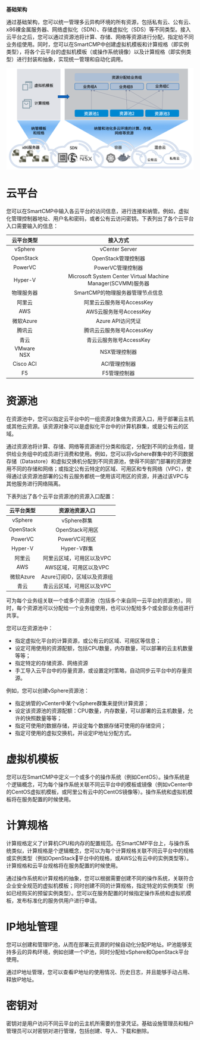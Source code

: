 **基础架构**

通过基础架构，您可以统一管理多云异构环境的所有资源，包括私有云、公有云、x86裸金属服务器、网络虚拟化（SDN）、存储虚拟化（SDS）等不同类型。接入云平台之后，您可以通过资源池将计算、存储、网络等资源进行分配，指定给不同业务组使用。同时，您可以在SmartCMP中创建虚拟机模板和计算规格（即实例类型），将各个云平台的虚拟机模板（或操作系统镜像）以及计算规格（即实例类型）进行封装和抽象，实现统一管理和自动化调用。

![基础架构配置示例](../../picture/foundationConcepts/Pic04-基础架构配置.png)



# 云平台

您可以在SmartCMP中输入各云平台的访问信息，进行连接和纳管。例如，虚拟化管理控制器地址、用户名和密码，或者公有云访问密钥。下表列出了各个云平台入口需要输入的信息：

 云平台类型|接入方式
 :------:|:------: 
vSphere|vCenter Server
OpenStack|OpenStack管理控制器
PowerVC |PowerVC管理控制器
Hyper-V|Microsoft System Center Virtual Machine Manager(SCVMM)服务器
物理服务器 |SmartCMP的物理服务器管理节点信息
阿里云  |阿里云云服务账号AccessKey
AWS  |AWS云服务账号AccessKey
微软Azure|  Azure API访问凭证
腾讯云|腾讯云云服务账号AccessKey
青云|   青云云服务账号AccessKey
VMware NSX  |NSX管理控制器 
Cisco ACI  |ACI管理控制器 
F5  |F5管理控制器 



# 资源池
    
在资源池中，您可以指定云平台中的一组资源对象做为资源入口，用于部署云主机或其他云资源。该资源对象可以是虚拟化平台中的计算机群集，或是公有云的区域。

通过资源池将计算、存储、网络等资源进行分类和指定，分配到不同的业务组，提供给业务组中的成员进行消费和使用。例如，您可以将vSphere群集中的不同数据存储（Datastore）和虚拟交换机分配到不同资源池，使得不同部门部署的资源使用不同的存储和网络；或指定公有云特定的区域、可用区和专有网络（VPC），使得通过该资源池部署的公有云服务都统一使用该可用区的资源，并通过该VPC与其他服务进行网络隔离。

下表列出了各个云平台资源池的资源入口配置：

 云平台类型|     资源池资源入口
 :------: |:------: 
vSphere |vSphere群集
OpenStack |OpenStack可用区
PowerVC |PowerVC可用区
Hyper-V |Hyper-V群集
阿里云   |阿里云区域，可用区以及VPC
AWS  |AWS区域，可用区以及VPC
微软Azure  |Azure订阅ID，区域以及资源组 
青云   |青云云区域，可用区以及VPC

可为每个业务组关联一个或多个资源池（包括多个来自同一云平台的资源池）。同时，每个资源池可以分配给一个业务组使用，也可以分配给多个或全部业务组进行共享。

您可以在资源池中：

+ 指定虚拟化平台的计算资源，或公有云的区域、可用区等信息；
+ 设定可用使用的资源配额，包括CPU数量，内存数量，可以部署的云主机数量等等；
+ 指定特定的存储资源、网络资源
+ 手工导入云平台中的存量资源，或设置定时策略，自动同步云平台中的存量资源。

例如，您可以创建vSphere资源池：

+ 指定纳管的vCenter中某个vSphere群集来提供计算资源；
+ 设定该资源池的资源配额：CPU数量，内存数量，可以部署的云主机数量，允许的快照数量等等；
+ 指定可使用的数据存储，并设定每个数据存储可使用的存储空间；
+ 指定可使用的虚拟交换机，并设定IP地址分配方式。

#  虚拟机模板

您可以在SmartCMP中定义一个或多个的操作系统（例如CentOS）。操作系统是个逻辑概念，可为每个操作系统关联不同云平台中的模板或镜像（例如vCenter中的CentOS虚拟机模板，或阿里公有云中的CentOS镜像等）。操作系统和虚拟机模板将在服务配置的时候使用。

# 计算规格

计算规格定义了计算机CPU和内存的配置规范。在SmartCMP平台上，与操作系统类似，计算规格是个逻辑概念，您可以为每个计算规格关联不同云平台中的规格或实例类型（例如OpenStack平台中的规格，或AWS公有云中的实例类型等）。计算规格和云平台规格将在服务配置的时候使用。

通过操作系统和计算规格的抽象，您可以根据需要创建不同的操作系统，关联符合企业安全规范的虚拟机模板；同时创建不同的计算规格，指定特定的实例类型（例如已经购买的预留实例类型）。您可以在服务配置的时候指定操作系统和虚拟机模板，发布标准化的服务供用户进行申请。


# IP地址管理  

您可以创建和管理IP池，从而在部署云资源的时候自动化分配IP地址。IP池能够支持多云的异构环境，例如创建一个IP池，同时分配给vSphere和OpenStack平台使用。

通过IP地址管理，您可以查看IP地址的使用情况、历史日志，并且能够手动占用、释放IP地址。


# 密钥对

密钥对是用户访问不同云平台的云主机所需要的登录凭证。基础设施管理员和租户管理员可以对密钥对进行管理，包括创建、导入、下载和删除。




